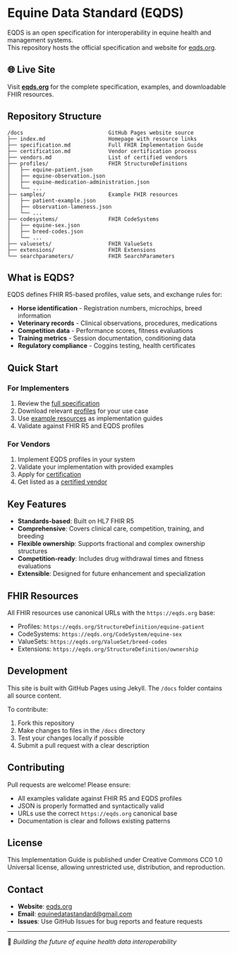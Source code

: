 # Equine Data Standard (EQDS)

EQDS is an open specification for interoperability in equine health and management systems.  
This repository hosts the official specification and website for [eqds.org](https://eqds.org).

## 🌐 Live Site

Visit **[eqds.org](https://eqds.org)** for the complete specification, examples, and downloadable FHIR resources.

## Repository Structure

```
/docs                           GitHub Pages website source
├── index.md                    Homepage with resource links
├── specification.md            Full FHIR Implementation Guide
├── certification.md            Vendor certification process
├── vendors.md                  List of certified vendors
├── profiles/                   FHIR StructureDefinitions
│   ├── equine-patient.json
│   ├── equine-observation.json
│   ├── equine-medication-administration.json
│   └── ...
├── samples/                    Example FHIR resources
│   ├── patient-example.json
│   ├── observation-lameness.json
│   └── ...
├── codesystems/                FHIR CodeSystems
│   ├── equine-sex.json
│   ├── breed-codes.json
│   └── ...
├── valuesets/                  FHIR ValueSets
├── extensions/                 FHIR Extensions
└── searchparameters/           FHIR SearchParameters
```

## What is EQDS?

EQDS defines FHIR R5-based profiles, value sets, and exchange rules for:
- **Horse identification** - Registration numbers, microchips, breed information
- **Veterinary records** - Clinical observations, procedures, medications
- **Competition data** - Performance scores, fitness evaluations
- **Training metrics** - Session documentation, conditioning data
- **Regulatory compliance** - Coggins testing, health certificates

## Quick Start

### For Implementers
1. Review the [full specification](https://eqds.org/specification)
2. Download relevant [profiles](https://eqds.org/profiles/) for your use case
3. Use [example resources](https://eqds.org/samples/) as implementation guides
4. Validate against FHIR R5 and EQDS profiles

### For Vendors
1. Implement EQDS profiles in your system
2. Validate your implementation with provided examples
3. Apply for [certification](https://eqds.org/certification)
4. Get listed as a [certified vendor](https://eqds.org/vendors)

## Key Features

- **Standards-based**: Built on HL7 FHIR R5
- **Comprehensive**: Covers clinical care, competition, training, and breeding
- **Flexible ownership**: Supports fractional and complex ownership structures  
- **Competition-ready**: Includes drug withdrawal times and fitness evaluations
- **Extensible**: Designed for future enhancement and specialization

## FHIR Resources

All FHIR resources use canonical URLs with the `https://eqds.org` base:
- Profiles: `https://eqds.org/StructureDefinition/equine-patient`
- CodeSystems: `https://eqds.org/CodeSystem/equine-sex`
- ValueSets: `https://eqds.org/ValueSet/breed-codes`
- Extensions: `https://eqds.org/StructureDefinition/ownership`

## Development

This site is built with GitHub Pages using Jekyll. The `/docs` folder contains all source content.

To contribute:
1. Fork this repository
2. Make changes to files in the `/docs` directory
3. Test your changes locally if possible
4. Submit a pull request with a clear description

## Contributing

Pull requests are welcome! Please ensure:
- All examples validate against FHIR R5 and EQDS profiles
- JSON is properly formatted and syntactically valid
- URLs use the correct `https://eqds.org` canonical base
- Documentation is clear and follows existing patterns

## License

This Implementation Guide is published under Creative Commons CC0 1.0 Universal license, allowing unrestricted use, distribution, and reproduction.

## Contact

- **Website**: [eqds.org](https://eqds.org)
- **Email**: equinedatastandard@gmail.com
- **Issues**: Use GitHub Issues for bug reports and feature requests

---

🐎 *Building the future of equine health data interoperability*
